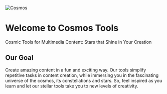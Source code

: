 ![Cosmos](https://res.cloudinary.com/dczm31ujx/image/upload/c_fill,h_154,w_636/v1678141411/starsInSpace_1_bnrnz6.jpg)

# Welcome to Cosmos Tools

Cosmic Tools for Multimedia Content: Stars that Shine in Your Creation

## Our Goal

Create amazing content in a fun and exciting way. Our tools simplify repetitive tasks in content creation, while immersing you in the fascinating universe of the cosmos, its constellations and stars. So, feel inspired as you learn and let our stellar tools take you to new levels of creativity.
